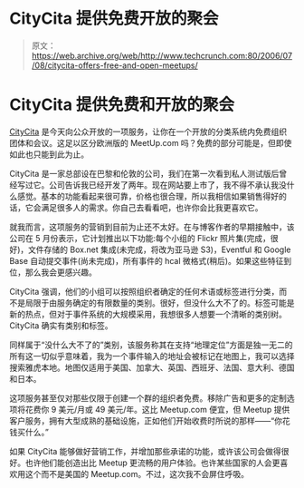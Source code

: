 # CityCita 提供免费开放的聚会 

> 原文：<https://web.archive.org/web/http://www.techcrunch.com:80/2006/07/08/citycita-offers-free-and-open-meetups/>

# CityCita 提供免费和开放的聚会

 [](https://web.archive.org/web/20221001090621/http://www.citycita.org/) [CityCita](https://web.archive.org/web/20221001090621/http://www.citycita.org/) 是今天向公众开放的一项服务，让你在一个开放的分类系统内免费组织团体和会议。这足以区分欧洲版的 MeetUp.com 吗？免费的部分可能是，但即使如此也只能到此为止。

CityCita 是一家总部设在巴黎和伦敦的公司，我们在第一次看到私人测试版后曾经写过它。公司告诉我已经开发了两年。现在网站要上市了，我不得不承认我没什么感觉。基本的功能看起来很可靠，价格也很合理，所以我相信如果销售得好的话，它会满足很多人的需求。你自己去看看吧，也许你会比我更喜欢它。

就我而言，这项服务的营销到目前为止还不太好。在与博客作者的早期接触中，该公司在 5 月份表示，它计划推出以下功能:每个小组的 Flickr 照片集(完成，很好)，文件存储的 Box.net 集成(未完成，将改为亚马逊 S3)，Eventful 和 Google Base 自动提交事件(尚未完成)，所有事件的 hcal 微格式(稍后)。如果这些特征到位，那么我会更感兴趣。

CityCita 强调，他们的小组可以按照组织者确定的任何术语或标签进行分类，而不是局限于由服务确定的有限数量的类别。很好，但没什么大不了的。标签可能是新的热点，但对于事件系统的大规模采用，我想很多人想要一个清晰的类别树。CityCita 确实有类别和标签。

同样属于“没什么大不了的”类别，该服务称其在支持“地理定位”方面是独一无二的所有这一切似乎意味着，我为一个事件输入的地址会被标记在地图上，我可以选择搜索雅虎本地。地图仅适用于美国、加拿大、英国、西班牙、法国、意大利、德国和日本。

这项服务甚至仅对那些仅限于创建一个群的组织者免费。移除广告和更多的定制选项将花费你 9 美元/月或 49 美元/年。这比 Meetup.com 便宜，但 Meetup 提供客户服务，拥有大型成熟的基础设施，正如他们开始收费时所说的那样——“你花钱买什么。”

如果 CityCita 能够做好营销工作，并增加那些承诺的功能，或许该公司会做得很好。也许他们能创造出比 Meetup 更流畅的用户体验。也许某些国家的人会更喜欢用这个而不是美国的 Meetup.com。不过，这次我不会屏住呼吸。